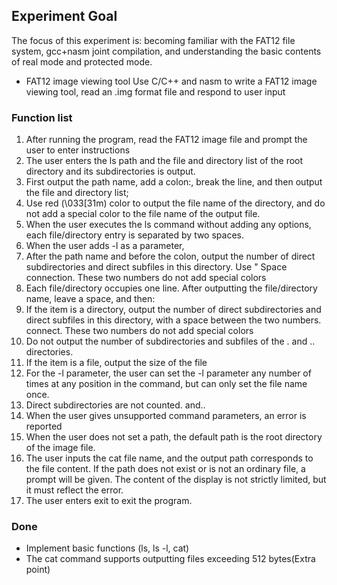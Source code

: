 ## Experiment Goal

The focus of this experiment is: becoming familiar with the FAT12 file system, gcc+nasm joint compilation, and understanding the basic contents of real mode and protected mode.
- FAT12 image viewing tool
  Use C/C++ and nasm to write a FAT12 image viewing tool, read an .img format file and respond to user input



### Function list

1. After running the program, read the FAT12 image file and prompt the user to enter instructions
2. The user enters the ls path and the file and directory list of the root directory and its subdirectories is output.
1. First output the path name, add a colon:, break the line, and then output the file and directory list;
2. Use red (\033[31m) color to output the file name of the directory, and do not add a special color to the file name of the output file.
3. When the user executes the ls command without adding any options, each file/directory entry is separated by two spaces.
4. When the user adds -l as a parameter,
1. After the path name and before the colon, output the number of direct subdirectories and direct subfiles in this directory. Use "
Space connection. These two numbers do not add special colors
2. Each file/directory occupies one line. After outputting the file/directory name, leave a space, and then:
1. If the item is a directory, output the number of direct subdirectories and direct subfiles in this directory, with a space between the two numbers.
connect. These two numbers do not add special colors
1. Do not output the number of subdirectories and subfiles of the . and .. directories.
2. If the item is a file, output the size of the file
3. For the -l parameter, the user can set the -l parameter any number of times at any position in the command, but can only set the file name once.
4. Direct subdirectories are not counted. and..
5. When the user gives unsupported command parameters, an error is reported
6. When the user does not set a path, the default path is the root directory of the image file.
3. The user inputs the cat file name, and the output path corresponds to the file content. If the path does not exist or is not an ordinary file, a prompt will be given.
The content of the display is not strictly limited, but it must reflect the error.
4. The user enters exit to exit the program.



### Done

- Implement basic functions (ls, ls -l, cat)
- The cat command supports outputting files exceeding 512 bytes(Extra point)